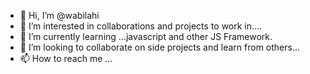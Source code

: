 - 👋 Hi, I’m @wabilahi
- 👀 I’m interested in collaborations and projects to work in....
- 🌱 I’m currently learning ...javascript and other JS Framework. 
- 💞️ I’m looking to collaborate on side projects and learn  from others...
- 📫 How to reach me ...

<!---
wabilahi/wabilahi is a ✨ special ✨ repository because its `README.md` (this file) appears on your GitHub profile.
You can click the Preview link to take a look at your changes.
--->

